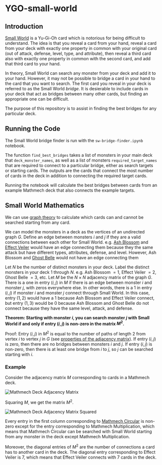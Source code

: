 # YGO-small-world

## Introduction
[Small World](https://www.db.yugioh-card.com/yugiohdb/card_search.action?ope=2&cid=16555&request_locale=en) is a Yu-Gi-Oh card which is notorious for being difficult to understand. The idea is that you reveal a card from your hand, reveal a card from your deck with exactly one property in common with your original card (out of attack, defense, level, type, and attribute), then reveal a third card also with exactly one property in common with the second card, and add that third card to your hand.

In theory, Small World can search any monster from your deck and add it to your hand. However, it may not be possible to bridge a card in your hand to the card that you want to search. The first card you reveal in your deck is referred to as the Small World *bridge*. It is desierable to include cards in your deck that act as bridges between many other cards, but finding an appropriate one can be difficult.

The purpose of this repository is to assist in finding the best bridges for any particular deck.

## Running the Code

The Small World bridge finder is run with the `sw-bridge-finder.ipynb` notebook.

The function `find_best_bridges` takes a list of monsters in your main deck that `deck_monster_names`, as well as a list of monsters `required_target_names` that are required to connect to a particular bridge, either as search targets or starting cards. The outputs are the cards that connect the most number of cards in the deck in addition to connecting the required target cards.

Running the notebook will calculate the best bridges between cards from an example Mathmech deck that also connects the example targets.

## Small World Mathematics
We can use [graph theory](https://en.wikipedia.org/wiki/Graph_theory) to calculate which cards can and cannot be searched starting from any card.

We can model the monsters in a deck as the vertices of an undirected graph $G$. Define an edge between monsters $i$ and $j$ if they are a valid connections between each other for Small World. e.g. [Ash Blossom](https://www.db.yugioh-card.com/yugiohdb/card_search.action?ope=2&cid=12950) and [Effect Veiler](https://www.db.yugioh-card.com/yugiohdb/card_search.action?ope=2&cid=8933) would have an edge connecting them because they the same attack but have different types, attributes, defense, and level. However, Ash Blossom and [Ghost Belle](https://www.db.yugioh-card.com/yugiohdb/card_search.action?ope=2&cid=13587) would not have an edge connecting them 

Let $N$ be the number of distinct monsters in your deck. Label the distinct monsters in your deck $1$ through $N$. e.g. Ash Blossom $= 1$, Effect Veiler $= 2$, Ghost Belle $= 3$, etc. Let $M$ be the $N \times N$ adjacency matrix of the graph $G$. There is a one in entry $(i,j)$ in $M$ if there is an edge between monster $i$ and monster $j$, with zeros everywhere else. In other words, there is a $1$ in entry $(i,j)$ if monster $i$ and monster $j$ connect through Small World. In this case, entry $(1,2)$ would have a $1$ because Ash Blossom and Effect Veiler connect, but entry $(1,3)$ would be $0$ because Ash Blossom and Ghost Belle do not connect because they have the same level, attack, and defense.

**Theorem: Starting with monster $i$, you can search monster $j$ with Small World if and only if entry $(i,j)$ is non-zero in the matrix $M^2$.**

Proof: Entry $(i,j)$ in $M^2$ is equal to the number of paths of length $2$ from vertex $i$ to vertex $j$ in $G$ (see [properties of the adjacency matrix](https://en.m.wikipedia.org/wiki/Adjacency_matrix)). If entry $(i,j)$ is zero, then there are no bridges between monsters $i$ and $j$. If entry $(i,j)$ is non-zero, then there is at least one bridge from $i$ to $j$, so $j$ can be searched starting with $i$.

### Example

Consider the adjacency matrix $M$ corresponding to cards in a Mathmech deck.

![Mathmech Deck Adjacency Matrix](https://github.com/KennethJAllen/YGO-small-world/blob/main/images/mathmech-adjacency-matrix.jpg)

Squaring $M$, we get the matrix $M^2$.

![Mathmech Deck Adjacency Matrix Squared](https://github.com/KennethJAllen/YGO-small-world/blob/main/images/mathmech-adjacency-matrix-squared.jpg)

Every entry in the first column corresponding to [Mathmech Circular](https://www.db.yugioh-card.com/yugiohdb/card_search.action?ope=2&cid=17430) is non-zero except for the entry corresponding to Mathmech Multiplication, which means that Mathmech Circular can be searched with Small World starting from any monster in the deck except Mathmech Multiplication.

Moreover, the diagonal entries of $M^2$ are the number of connections a card has to another card in the deck. The diagonal entry corresponding to Effect Veiler is $7$, which means that Effect Veiler connects with $7$ cards in the deck.
